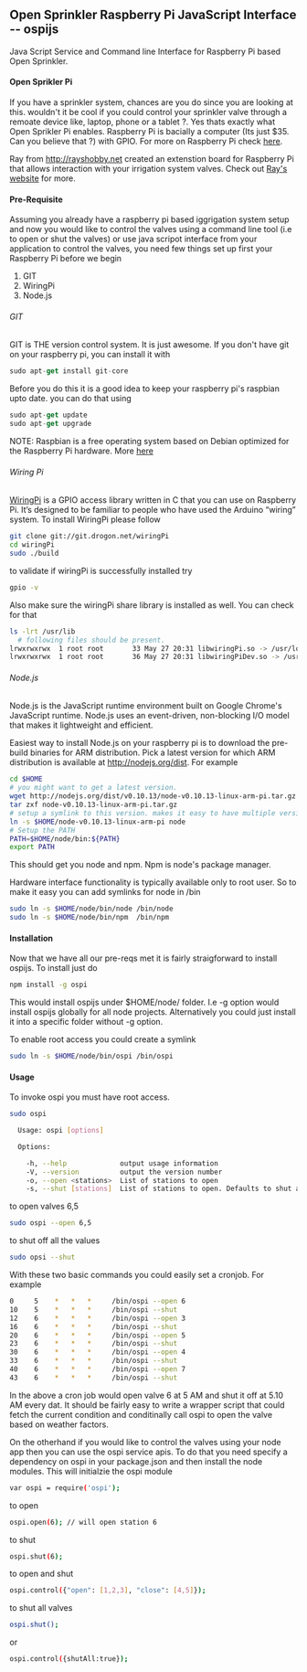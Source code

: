 ## Open Sprinkler Raspberry Pi JavaScript Interface  -- ospijs 

Java Script Service and Command line Interface for Raspberry Pi based Open Sprinkler.


#### Open Sprikler Pi
If you have a sprinkler system, chances are you do since you are looking at this. wouldn't it be cool if you could control your sprinkler valve through a remoate device like, laptop, phone or a tablet ?. Yes thats exactly what Open Sprikler Pi enables. Raspberry Pi is bacially a computer (Its just $35. Can you believe that ?) with GPIO. For more on Raspberry Pi check [here](http://www.raspberrypi.org/quick-start-guide).

Ray from http://rayshobby.net created an extenstion board for Raspberry Pi that allows interaction with your irrigation system valves. Check out [Ray's website](http://rayshobby.net) for more.

#### Pre-Requisite
Assuming you already have a raspberry pi based iggrigation system setup and now you would like to control the valves using a command line tool (i.e to open or shut the valves) or use java scripot interface from your application to control the valves, you need few things set up first your Raspberry Pi before we begin

1. GIT
2. WiringPi 
3. Node.js

###### GIT
GIT is THE version control system. It is just awesome. If you don't have git on your raspberry pi, you can install it with

``` js
sudo apt-get install git-core
```

Before you do this it is a good idea to keep your raspberry pi's raspbian upto date. you can do that using

``` js
sudo apt-get update
sudo apt-get upgrade
```

NOTE: Raspbian is a free operating system based on Debian optimized for the Raspberry Pi hardware. More [here](http://www.raspbian.org)


###### Wiring Pi
[WiringPi](http://wiringpi.com) is a GPIO access library written in C that you can use on Raspberry Pi. It’s designed to be familiar to people who have used the Arduino “wiring” system. To install WiringPi please follow

``` bash
git clone git://git.drogon.net/wiringPi
cd wiringPi
sudo ./build
```
to validate if wiringPi is successfully installed try
``` bash
gpio -v
```
Also make sure the wiringPi share library is installed as well. You can check for that 

``` bash
ls -lrt /usr/lib
  # following files should be present.
lrwxrwxrwx  1 root root       33 May 27 20:31 libwiringPi.so -> /usr/local/lib/libwiringPi.so.2.0
lrwxrwxrwx  1 root root       36 May 27 20:31 libwiringPiDev.so -> /usr/local/lib/libwiringPiDev.so.2.0
```

###### Node.js
Node.js is the JavaScript runtime environment built on Google Chrome's JavaScript runtime. Node.js uses an event-driven, non-blocking I/O model that makes it lightweight and efficient.

Easiest way to install Node.js on your raspberry pi is to download the pre-build binaries for ARM distribution. Pick a latest version for which ARM distribution is available at http://nodejs.org/dist. For example 

``` bash
cd $HOME
# you might want to get a latest version.
wget http://nodejs.org/dist/v0.10.13/node-v0.10.13-linux-arm-pi.tar.gz
tar zxf node-v0.10.13-linux-arm-pi.tar.gz
# setup a symlink to this version. makes it easy to have multiple versions
ln -s $HOME/node-v0.10.13-linux-arm-pi node
# Setup the PATH
PATH=$HOME/node/bin:${PATH}
export PATH
```
This should get you node and npm. Npm is node's package manager.

Hardware interface functionality is typically available only to root user. So to make it easy you can add symlinks for node in /bin
``` bash
sudo ln -s $HOME/node/bin/node /bin/node
sudo ln -s $HOME/node/bin/npm  /bin/npm
```

#### Installation
Now that we have all our pre-reqs met it is fairly straigforward to install ospijs. To install just do
``` bash
npm install -g ospi
```
This would install ospijs under $HOME/node/ folder. I.e  -g option would install ospijs globally for all node projects. Alternatively you could just install it into a specific folder without -g option.

To enable root access you could create a symlink
``` bash
sudo ln -s $HOME/node/bin/ospi /bin/ospi
```

#### Usage
To invoke ospi you must have root access. 

``` bash
sudo ospi

  Usage: ospi [options]

  Options:

    -h, --help             output usage information
    -V, --version          output the version number
    -o, --open <stations>  List of stations to open
    -s, --shut [stations]  List of stations to open. Defaults to shut all stations.
```
to open valves 6,5 
``` bash
sudo ospi --open 6,5
```

to shut off all the values
``` bash
sudo opsi --shut
```

With these two basic commands you could easily set a cronjob. For example 
``` bash
0     5    *   *   *     /bin/ospi --open 6
10    5    *   *   *     /bin/ospi --shut
12    6    *   *   *     /bin/ospi --open 3
16    6    *   *   *     /bin/ospi --shut
20    6    *   *   *     /bin/ospi --open 5
23    6    *   *   *     /bin/ospi --shut
30    6    *   *   *     /bin/ospi --open 4
33    6    *   *   *     /bin/ospi --shut
40    6    *   *   *     /bin/ospi --open 7
43    6    *   *   *     /bin/ospi --shut
```
In the above a cron job would open valve 6 at 5 AM and shut it off at 5.10 AM every dat. It should be fairly easy to write a wrapper script that could fetch the current condition and conditinally call ospi to open the valve based on weather factors.

On the otherhand if you would like to control the valves using your node app then you can use the ospi service apis. To do that you need specify a dependency on ospi in your package.json and then install the node modules. This will initialzie the ospi module
``` bash
var ospi = require('ospi');
```

to open 
``` bash
ospi.open(6); // will open station 6
```

to shut
``` bash
ospi.shut(6);
```

to open and shut
``` bash
ospi.control({"open": [1,2,3], "close": [4,5]});
```

to shut all valves
``` bash
ospi.shut();
```
or 
``` bash
ospi.control({shutAll:true});
```

